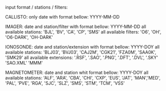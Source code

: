 
input format / stations / filters:

CALLISTO:
only date with format bellow:
YYYY-MM-DD

IMAGER:
date and station/filter with format bellow:
YYYY-MM-DD
all available stations: 'BJL', 'BV', 'CA', 'CP', 'SMS'
all available filters: 'O6', 'OH', 'O6-DARK', 'OH-DARK'

IONOSONDE:
date and station/extension with format bellow:
YYYY-DOY
all available stations: 'BLJ03', 'BVJ03', 'CAJ2M', 'CGK21', 'FZA0M', 'SAA0K', 'SMK29'
all available extensions: '.RSF', '.SAO', '.PNG', '.DFT', '.DVL', '.SKY' 'SAO.XML' 'MMM'

MAGNETOMETER:
date and station whit format bellow:
YYYY-DOY
all available stations: 'ALF', 'ARA', 'CBA', 'CHI', 'CXP', 'EUS', 'JAT', 'MAN','MED',
                        'PAL', 'PVE', 'RGA', 'SJC', 'SLZ', 'SMS', 'STM', 'TCM', 'VSS'
